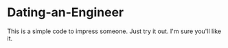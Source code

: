 # Dating-an-Engineer
This is a simple code to impress someone. 
Just try it out. I'm sure you'll like it.
